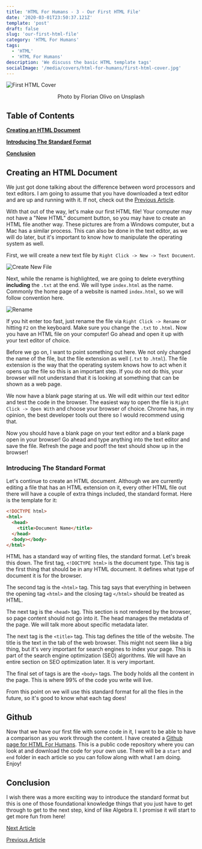 ```yaml
---
title: 'HTML For Humans - 3 - Our First HTML File'
date: '2020-03-01T23:50:37.121Z'
template: 'post'
draft: false
slug: 'our-first-html-file'
category: 'HTML For Humans'
tags:
  - 'HTML'
  - 'HTML For Humans'
description: 'We discuss the basic HTML template tags'
socialImage: '/media/covers/html-for-humans/first-html-cover.jpg'
---
```


![First HTML Cover](/media/covers/html-for-humans/first-html-cover.jpg)

<center>Photo by Florian Olivo on Unsplash</center>

## Table of Contents

**[Creating an HTML Document](#creating-an-html-document)**

**[Introducing The Standard Format](#introducing-the-standard-format)**

**[Conclusion](#conclusion)**

## Creating an HTML Document

We just got done talking about the difference between word processors and text editors. I am going to assume that you have downloaded a text editor and are up and running with it. If not, check out the [Previous Article](/posts/html-for-humans/working-with-text-editors).

With that out of the way, let's make our first HTML file! Your computer may not have a "New HTML" document button, so you may have to create an HTML file another way. These pictures are from a Windows computer, but a Mac has a similar process. This can also be done in the text editor, as we will do later, but it's important to know how to manipulate the operating system as well.

First, we will create a new text file by `Right Click -> New -> Text Document`.

![Create New File](/assets/new-file.png)

Next, while the rename is highlighted, we are going to delete everything **including** the `.txt` at the end. We will type `index.html` as the name. Commonly the home page of a website is named `index.html`, so we will follow convention here.

![Rename](/assets/rename.png)

If you hit enter too fast, just rename the file via `Right Click -> Rename` or hitting `F2` on the keyboard. Make sure you change the `.txt` to `.html`. Now you have an HTML file on your computer! Go ahead and open it up with your text editor of choice.

Before we go on, I want to point something out here. We not only changed the name of the file, but the file extension as well (`.txt` to `.html`). The file extension is the way that the operating system knows how to act when it opens up the file so this is an important step. If you do not do this, your browser will not understand that it is looking at something that can be shown as a web page.

We now have a blank page staring at us. We will edit within our text editor and test the code in the browser. The easiest way to open the file is `Right Click -> Open With` and choose your browser of choice. Chrome has, in my opinion, the best developer tools out there so I would recommend using that.

Now you should have a blank page on your text editor and a blank page open in your browser! Go ahead and type anything into the text editor and save the file. Refresh the page and poof! the text should show up in the browser!

### Introducing The Standard Format

Let's continue to create an HTML document. Although we are currently editing a file that has an HTML extension on it, every other HTML file out there will have a couple of extra things included, the standard format. Here is the template for it:

```html
<!DOCTYPE html>
<html>
  <head>
    <title>Document Name</title>
  </head>
  <body></body>
</html>
```

HTML has a standard way of writing files, the standard format. Let's break this down. The first tag, `<!DOCTYPE html>` is the document type. This tag is the first thing that should be in any HTML document. It defines what type of document it is for the browser.

The second tag is the `<html>` tag. This tag says that everything in between the opening tag `<html>` and the closing tag `</html>` should be treated as HTML.

The next tag is the `<head>` tag. This section is not rendered by the browser, so page content should not go into it. The head manages the metadata of the page. We will talk more about specific metadata later.

The next tag is the `<title>` tag. This tag defines the title of the website. The title is the text in the tab of the web browser. This might not seem like a big thing, but it's very important for search engines to index your page. This is part of the search engine optimization (SEO) algorithms. We will have an entire section on SEO optimization later. It is very important.

The final set of tags is are the `<body>` tags. The body holds all the content in the page. This is where 99% of the code you write will live.

From this point on we will use this standard format for all the files in the future, so it's good to know what each tag does!

## Github

Now that we have our first file with some code in it, I want to be able to have a comparison as you work through the content. I have created a [Github page for HTML For Humans](https://github.com/hawkeye2013/HTML-For-Humans). This is a public code repository where you can look at and download the code for your own use. There will be a `start` and `end` folder in each article so you can follow along with what I am doing. Enjoy!

## Conclusion

I wish there was a more exciting way to introduce the standard format but this is one of those foundational knowledge things that you just have to get through to get to the next step, kind of like Algebra II. I promise it will start to get more fun from here!

[Next Article](/posts/html-for-humans/html-text-elements)

[Previous Article](/posts/html-for-humans/working-with-text-editors)
